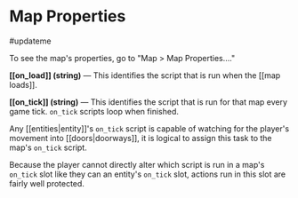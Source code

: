 # Map Properties

#updateme

To see the map's properties, go to "Map > Map Properties…."

**[[on_load]] (string)** — This identifies the script that is run when the [[map loads]].

**[[on_tick]] (string)** — This identifies the script that is run for that map every game tick. `on_tick` scripts loop when finished.

Any [[entities|entity]]'s `on_tick` script is capable of watching for the player's movement into [[doors|doorways]], it is logical to assign this task to the map's `on_tick` script.

Because the player cannot directly alter which script is run in a map's `on_tick` slot like they can an entity's `on_tick` slot, actions run in this slot are fairly well protected.
